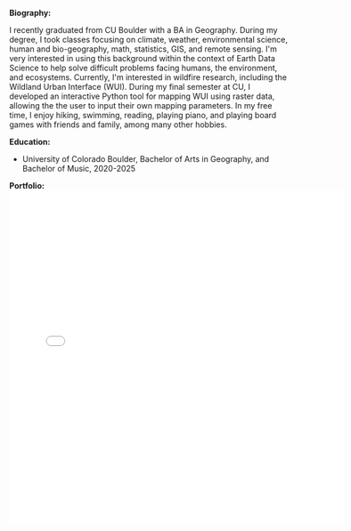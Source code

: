 **Biography:**  

I recently graduated from CU Boulder with a BA in Geography. During my degree, I took classes focusing on climate, weather, environmental science, human and bio-geography, math, statistics, GIS, and remote sensing. I'm very interested in using this background within the context of Earth Data Science to help solve difficult problems facing humans, the environment, and ecosystems. Currently, I'm interested in wildfire research, including the Wildland Urban Interface (WUI). During my final semester at CU, I developed an interactive Python tool for mapping WUI using raster data, allowing the the user to input their own mapping parameters.
In my free time, I enjoy hiking, swimming, reading, playing piano, and playing board games with friends and family, among many other hobbies.

**Education:**
- University of Colorado Boulder, Bachelor of Arts in Geography, and Bachelor of Music, 2020-2025

**Portfolio:**
<embed type="text/html" src="/img/glacier.html" width="600" height="600">
